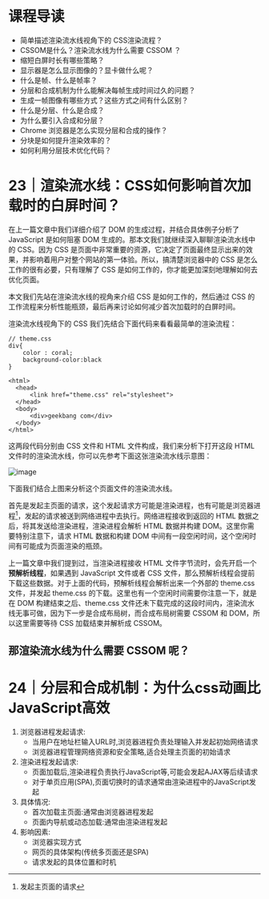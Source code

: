 # 课程导读
- 简单描述渲染流水线视角下的 CSS渲染流程？
- CSSOM是什么？渲染流水线为什么需要 CSSOM ？
- 缩短白屏时长有哪些策略？
- 显示器是怎么显示图像的？显卡做什么呢？
- 什么是帧、什么是帧率？
- 分层和合成机制为什么能解决每帧生成时间过久的问题？
- 生成一帧图像有哪些方式？这些方式之间有什么区别？
- 什么是分层、什么是合成？
- 为什么要引入合成和分层？
- Chrome 浏览器是怎么实现分层和合成的操作？
- 分块是如何提升渲染效率的？
- 如何利用分层技术优化代码？

# 23｜渲染流水线：CSS如何影响首次加载时的白屏时间？
在上一篇文章中我们详细介绍了 DOM 的生成过程，并结合具体例子分析了 JavaScript 是如何阻塞 DOM 生成的。那本文我们就继续深入聊聊渲染流水线中的 CSS。因为 CSS 是页面中非常重要的资源，它决定了页面最终显示出来的效果，并影响着用户对整个网站的第一体验。所以，搞清楚浏览器中的 CSS 是怎么工作的很有必要，只有理解了 CSS 是如何工作的，你才能更加深刻地理解如何去优化页面。

本文我们先站在渲染流水线的视角来介绍 CSS 是如何工作的，然后通过 CSS 的工作流程来分析性能瓶颈，最后再来讨论如何减少首次加载时的白屏时间。

渲染流水线视角下的 CSS 我们先结合下面代码来看看最简单的渲染流程：
```
// theme.css
div{ 
    color : coral;
    background-color:black
}
```

```
<html>
  <head>
      <link href="theme.css" rel="stylesheet">
  </head>
  <body>
      <div>geekbang com</div>
  </body>
</html>
```

这两段代码分别由 CSS 文件和 HTML 文件构成，我们来分析下打开这段 HTML 文件时的渲染流水线，你可以先参考下面这张渲染流水线示意图：

![image](https://github.com/user-attachments/assets/5c65afd1-86c6-4da4-81bc-b693fd927388)

下面我们结合上图来分析这个页面文件的渲染流水线。

首先是发起主页面的请求，这个发起请求方可能是渲染进程，也有可能是浏览器进程[^1]，发起的请求被送到网络进程中去执行。网络进程接收到返回的 HTML 数据之后，将其发送给渲染进程，渲染进程会解析 HTML 数据并构建 DOM。这里你需要特别注意下，请求 HTML 数据和构建 DOM 中间有一段空闲时间，这个空闲时间有可能成为页面渲染的瓶颈。

上一篇文章中我们提到过，当渲染进程接收 HTML 文件字节流时，会先开启一个**预解析线程**，如果遇到 JavaScript 文件或者 CSS 文件，那么预解析线程会提前下载这些数据。对于上面的代码，预解析线程会解析出来一个外部的 theme.css 文件，并发起 theme.css 的下载。这里也有一个空闲时间需要你注意一下，就是在 DOM 构建结束之后、theme.css 文件还未下载完成的这段时间内，渲染流水线无事可做，因为下一步是合成布局树，而合成布局树需要 CSSOM 和 DOM，所以这里需要等待 CSS 加载结束并解析成 CSSOM。

## 那渲染流水线为什么需要 CSSOM 呢？


# 24｜分层和合成机制：为什么css动画比JavaScript高效

[^1]: 发起主页面的请求
1. 浏览器进程发起请求:
   - 当用户在地址栏输入URL时,浏览器进程负责处理输入并发起初始网络请求
   - 浏览器进程管理网络资源和安全策略,适合处理主页面的初始请求
2. 渲染进程发起请求:
   - 页面加载后,渲染进程负责执行JavaScript等,可能会发起AJAX等后续请求
   - 对于单页应用(SPA),页面切换时的请求通常由渲染进程中的JavaScript发起
3. 具体情况:
   - 首次加载主页面:通常由浏览器进程发起
   - 页面内导航或动态加载:通常由渲染进程发起
4. 影响因素:
   - 浏览器实现方式
   - 网页的具体架构(传统多页面还是SPA)
   - 请求发起的具体位置和时机
